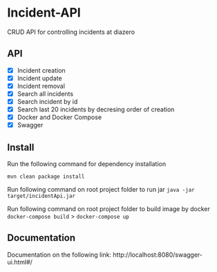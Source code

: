 
# Incident-API
CRUD API for controlling incidents at diazero
## API 
- [x] Incident creation
- [x] Incident update
- [x] Incident removal 
- [x] Search all incidents
- [x] Search incident by id 
- [x] Search last 20 incidents by decresing order of creation
- [x] Docker and Docker Compose
- [x] Swagger

## Install
Run the following command for dependency installation

``` mvn clean package install ```

Run following command on root project folder to run jar
```java -jar target/incidentApi.jar```

Run following command on root project folder to build image by docker
``` docker-compose build ``` >
``` docker-compose up ```


## Documentation
Documentation on the following link:
http://localhost:8080/swagger-ui.html#/